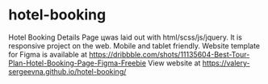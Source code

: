 # hotel-booking
Hotel Booking Details Page цwas laid out with html/scss/js/jquery. It is responsive project on the web. Mobile and tablet friendly. Website template for Figma is available at https://dribbble.com/shots/11135604-Best-Tour-Plan-Hotel-Booking-Page-Figma-Freebie
View website at https://valery-sergeevna.github.io/hotel-booking/

